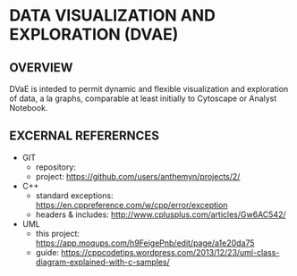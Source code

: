 # DATA VISUALIZATION AND EXPLORATION (DVAE)

## OVERVIEW

DVaE is inteded to permit dynamic and flexible visualization and exploration of data, a la graphs, comparable at least
initially to Cytoscape or Analyst Notebook.

## EXCERNAL REFERERNCES

* GIT
	* repository: 
	* project: https://github.com/users/anthemyn/projects/2/
* C++	
	* standard exceptions: https://en.cppreference.com/w/cpp/error/exception
	* headers & includes: http://www.cplusplus.com/articles/Gw6AC542/
* UML
	* this project: https://app.moqups.com/h9FeigePnb/edit/page/a1e20da75
	* guide: https://cppcodetips.wordpress.com/2013/12/23/uml-class-diagram-explained-with-c-samples/
